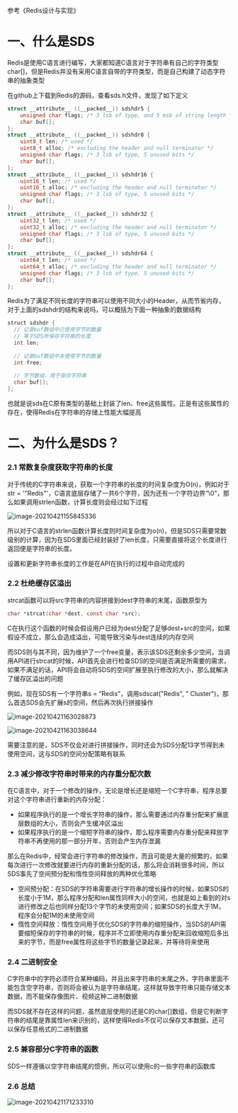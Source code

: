 参考《Redis设计与实现》

# 一、什么是SDS

Redis是使用C语言进行编写，大家都知道C语言对于字符串有自己的字符类型char[]，但是Redis并没有采用C语言自带的字符类型，而是自己构建了动态字符串的抽象类型

在github上下载到Redis的源码，查看sds.h文件，发现了如下定义

```c
struct __attribute__ ((__packed__)) sdshdr5 {
    unsigned char flags; /* 3 lsb of type, and 5 msb of string length */
    char buf[];
};
struct __attribute__ ((__packed__)) sdshdr8 {
    uint8_t len; /* used */
    uint8_t alloc; /* excluding the header and null terminator */
    unsigned char flags; /* 3 lsb of type, 5 unused bits */
    char buf[];
};
struct __attribute__ ((__packed__)) sdshdr16 {
    uint16_t len; /* used */
    uint16_t alloc; /* excluding the header and null terminator */
    unsigned char flags; /* 3 lsb of type, 5 unused bits */
    char buf[];
};
struct __attribute__ ((__packed__)) sdshdr32 {
    uint32_t len; /* used */
    uint32_t alloc; /* excluding the header and null terminator */
    unsigned char flags; /* 3 lsb of type, 5 unused bits */
    char buf[];
};
struct __attribute__ ((__packed__)) sdshdr64 {
    uint64_t len; /* used */
    uint64_t alloc; /* excluding the header and null terminator */
    unsigned char flags; /* 3 lsb of type, 5 unused bits */
    char buf[];
};
```

Redis为了满足不同长度的字符串可以使用不同大小的Header，从而节省内存，对于上面的sdshdr的结构来说吗，可以概括为下面一种抽象的数据结构

```java
struct sdshdr {
  // 记录buf数组中已使用字节的数量
  // 等于SDS所保存字符串的长度
  int len;
  
  // 记录buf数组中未使用字节的数量
  int free;
  
  // 字节数组，用于保存字符串
  char buf[];
};
```

也就是说sds在C原有类型的基础上封装了len、free这些属性。正是有这些属性的存在，使得Redis在字符串的存储上性能大幅提高

# 二、为什么是SDS？

### 2.1 常数复杂度获取字符串的长度

对于传统的C字符串来说，获取一个字符串的长度的时间复杂度为O(n)，例如对于str = '"Redis"'，C语言底层存储了一共6个字符，因为还有一个字符边界“\0”，那么如果调用strlen函数，计算长度则会经过如下过程

![image-20210421155845336](http://cdn.noteblogs.cn/image-20210421155845336.png)

所以对于C语言的strlen函数计算长度则时间复杂度为o(n)，但是SDS只需要常数级别的计算，因为在SDS里面已经封装好了len长度，只需要直接将这个长度进行返回便是字符串的长度。

设置和更新字符串长度的工作是在API在执行的过程中自动完成的

### 2.2 杜绝缓存区溢出

strcat函数可以将src字符串的内容拼接到dest字符串的末尾，函数原型为

```c
char *strcat(char *dest, const char *src);
```

C在执行这个函数的时候会假设用户已经为dest分配了足够dest+src的空间，如果假设不成立，那么会造成溢出，可能导致污染与dest连续的内存空间

而SDS则与其不同，因为维护了一个free变量，表示该SDS还剩余多少空间，当调用API进行strcat的时候，API首先会进行检查SDS的空间是否满足所需要的需求，如果不满足的话，API将会自动将SDS的空间扩展至执行修改的大小，那么就解决了缓存区溢出的问题

例如，现在SDS有一个字符串s = “Redis”，调用sdscat("Redis", " Cluster")，那么首选SDS会先扩展s的空间，然后再次执行拼接操作

![image-20210421163028873](http://cdn.noteblogs.cn/image-20210421163028873.png)

![image-20210421163038644](http://cdn.noteblogs.cn/image-20210421163038644.png)

需要注意的是，SDS不仅会对进行拼接操作，同时还会为SDS分配13字节得到未使用空间，这与SDS的空间分配策略有联系

### 2.3 减少修改字符串时带来的内存重分配次数

在C语言中，对于一个修改的操作，无论是增长还是缩短一个C字符串，程序总要对这个字符串进行重新的内存分配：

- 如果程序执行的是一个增长字符串的操作，那么需要通过内存重分配来扩展底层数组的大小，否则会产生缓冲区溢出
- 如果程序执行的是一个缩短字符串的操作，那么程序需要内存重分配来释放字符串不再使用的那一部分开年，否则会产生内存泄漏

那么在Redis中，经常会进行字符串的修改操作，而且可能是大量的频繁的，如果每次进行一次修改就要进行内存的重新分配的话，那么将会消耗很多时间，所以SDS事先了空间预分配和惰性空间释放的两种优化策略

- 空间预分配：在SDS的字符串需要进行字符串的增长操作的时候，如果SDS的长度小于1M，那么程序分配和len属性同样大小的空间，也就是如上看到的对s进行修改之后也同样分配13个字节的未使用空间；如果SDS的长度大于1M，程序会分配1M的未使用空间
- 惰性空间释放：惰性空间用于优化SDS的字符串的缩短操作，当SDS的API需要缩短保存的字符串的时候，程序并不立即使用内存重分配来回收缩短后多出来的字节，而是free属性将这些字节的数量记录起来，并等待将来使用

### 2.4 二进制安全

C字符串中的字符必须符合某种编码，并且出来字符串的末尾之外，字符串里面不能包含空字符串，否则将会被认为是字符串结尾，这样就导致字符串只能存储文本数据，而不能保存像图片、视频这种二进制数据

而SDS就不存在这样的问题，虽然底层使用的还是C的char[]数组，但是它判断字符串的结尾是靠属性len来识别的，这样使得Redis不仅可以保存文本数据，还可以保存任意格式的二进制数据

### 2.5 兼容部分C字符串的函数

SDS一样遵循以空字符串结尾的惯例，所以可以使用c的一些字符串的函数库

### 2.6 总结

![image-20210421171233310](http://cdn.noteblogs.cn/image-20210421171233310.png)